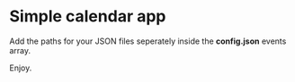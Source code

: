 # Simple calendar app
Add the paths for your JSON files seperately inside the **config.json** events array.

Enjoy.
